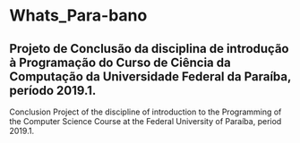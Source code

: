 # Whats_Para-bano
Projeto de Conclusão da disciplina de introdução à Programação
do Curso de Ciência da Computação da Universidade Federal da Paraíba, período 2019.1.
---------------------------------------------------------------------------------------
Conclusion Project of the discipline of introduction to the Programming
of the Computer Science Course at the Federal University of Paraíba, period 2019.1.

